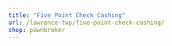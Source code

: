 ```yaml
---
title: "Five Point Check Cashing"
url: /lawrence-twp/five-point-check-cashing/
shop: pawnbroker
---
```

